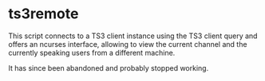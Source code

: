 # ts3remote
This script connects to a TS3 client instance using the TS3 client query
and offers an ncurses interface, allowing to view the current channel and the currently speaking users from a different machine.

It has since been abandoned and probably stopped working.
